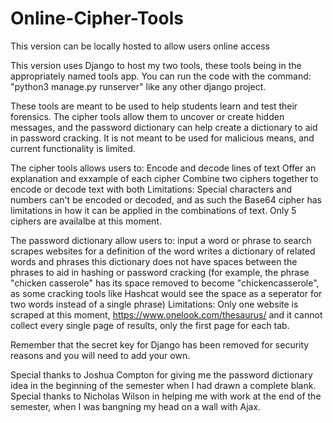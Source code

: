 # Online-Cipher-Tools
This version can be locally hosted to allow users online access 

This version uses Django to host my two tools, these tools being in the appropriately named tools app. You can run the code with the command: "python3 manage.py runserver" like any other django project.

These tools are meant to be used to help students learn and test their forensics. The cipher tools allow them to uncover or create hidden messages, and the password dictionary can help create a dictionary to aid in password cracking. It is not meant to be used for malicious means, and current functionality is limited.

The cipher tools allows users to: Encode and decode lines of text Offer an explanation and exxample of each cipher Combine two ciphers together to encode or decode text with both Limitations: Special characters and numbers can't be encoded or decoded, and as such the Base64 cipher has limitations in how it can be applied in the combinations of text. Only 5 ciphers are availalbe at this moment.

The password dictionary allow users to: input a word or phrase to search scrapes websites for a definition of the word writes a dictionary of related words and phrases this dictionary does not have spaces between the phrases to aid in hashing or password cracking (for example, the phrase "chicken casserole" has its space removed to become "chickencasserole", as some cracking tools like Hashcat would see the space as a seperator for two words instead of a single phrase) Limitations: Only one website is scraped at this moment, https://www.onelook.com/thesaurus/ and it cannot collect every single page of results, only the first page for each tab.

Remember that the secret key for Django has been removed for security reasons and you will need to add your own. 

Special thanks to Joshua Compton for giving me the password dictionary idea in the beginning of the semester when I had drawn a complete blank. 
Special thanks to Nicholas Wilson in helping me with work at the end of the semester, when I was bangning my head on a wall with Ajax. 
